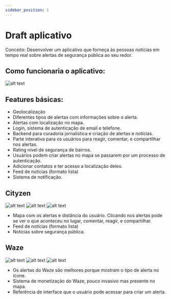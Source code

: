```yaml
---
sidebar_position: 1
---
```


# Draft aplicativo

Conceito: Desenvolver um aplicativo que forneça às pessoas notícias em tempo real sobre
alertas de segurança pública ao seu redor.

## Como funcionaria o aplicativo:
![alt text](tutorial-basics/app-flow.png "Title")

## Features básicas:

- Geolocalização
- Diferentes tipos de alertas com informações sobre o alerta.
- Alertas com localização no mapa.
- Login, sistema de autenticação de email e telefone.
- Backend para curadoria jornalística e criação de alertas e notícias.
- Parte interativa para os usuários para reagir, comentar, e compartilhar nos alertas.
- Rating nível de segurança de bairros.
- Usuários podem criar alertas no mapa se passarem por um processo de autenticação.
- Adicionar contatos e ter acesso a localização deles.
- Feed de notícias (formato lista)
- Sistema de notificação.

## Cityzen
![alt text](tutorial-basics/cityzen1.png )
![alt text](tutorial-basics/cityzen2.png )
![alt text](tutorial-basics/cityzen3.png )

- Mapa com os alertas e distância do usuário. Clicando nos alertas pode se ver o que aconteceu no lugar, comentar, reagir, e compartilhar.
- Feed de notícias (formato lista)
- Notícias sobre segurança pública.

## Waze
![alt text](tutorial-basics/waze1.png )
![alt text](tutorial-basics/waze2.png )
![alt text](tutorial-basics/waze3.png )

- Os alertas do Waze são melhores porque mostram o tipo de alerta no ícone.
- Sistema de monetização do Waze, pouco invasivo mas presente no mapa.
- Referência de interface que o usuário pode acessar para criar um alerta.
  
